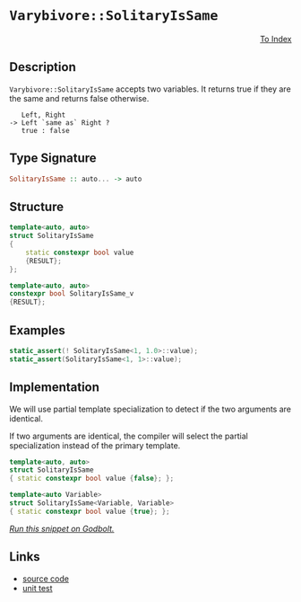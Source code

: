 <!-- Copyright 2024 Feng Mofan
SPDX-License-Identifier: Apache-2.0 -->

# `Varybivore::SolitaryIsSame`

<p style='text-align: right;'><a href="../../../facilities/metafunctions.md#varybivore-solitary-is-same">To Index</a></p>

## Description

`Varybivore::SolitaryIsSame` accepts two variables.
It returns true if they are the same and returns false otherwise.

<pre><code>   Left, Right
-> Left `same as` Right ?
   true : false</code></pre>

## Type Signature

```Haskell
SolitaryIsSame :: auto... -> auto
```

## Structure

```C++
template<auto, auto>
struct SolitaryIsSame
{
    static constexpr bool value
    {RESULT};
};

template<auto, auto>
constexpr bool SolitaryIsSame_v
{RESULT};
```

## Examples

```C++
static_assert(! SolitaryIsSame<1, 1.0>::value);
static_assert(SolitaryIsSame<1, 1>::value);
```

## Implementation

We will use partial template specialization to detect if the two arguments are identical.

If two arguments are identical, the compiler will select the partial specialization instead of the primary template.

```C++
template<auto, auto>
struct SolitaryIsSame
{ static constexpr bool value {false}; };

template<auto Variable>
struct SolitaryIsSame<Variable, Variable>
{ static constexpr bool value {true}; };
```

[*Run this snippet on Godbolt.*](https://godbolt.org/#z:OYLghAFBqd5QCxAYwPYBMCmBRdBLAF1QCcAaPECAMzwBtMA7AQwFtMQByARg9KtQYEAysib0QXACx8BBAKoBnTAAUAHpwAMvAFYTStJg1DIApACYAQuYukl9ZATwDKjdAGFUtAK4sGISdKuADJ4DJgAcj4ARpjEEtIADqgKhE4MHt6%2B/onJqQIhYZEsMXFStpj2jgJCBEzEBBk%2BfgHllWk1dQQFEdGx8ba19Y1ZLQqDXaE9xX1SAJS2qF7EyOwcBJgsCQbrJgDMbkxeRKQA1IdEe9gmGgCCY8ReDidCnoR1AJ4AkgpCrJjXNxMAHYLCcxkxHMgTmgGGNMKoEsQTlFUJ4TgA3MReTAnYEWKhiJTAgAie1BJLJAIB60223%2B%2B3OqBOADU6ngmFF6JcAfdHgRnq9Bl8fn89m5WcR2ZzMKcJVKubsrrc8WDapDoQI4QikSi0ZjvDi8QQHv8gaTduSzZTlbcAPQAKkdTudLttAIdTpOABVMGMFCdnW67S6Q4GqbdwZCAPpMBRKeoQMBgAW0N7EYW/NhirinLgAOg0lxAIH12Nm1ruarwyBjcdiBAgL1TQu%2BmfpbhzJy4RZLWMw5YtHHmtE4AFZeH4OFpSKhOG5rNYwYtloazLseKQCJoh/MANYgUeSAuSLhA3YaUcaMwANmvZgAHPf9JxJLwWBINBpSJPp7OOLwFBAL8tynIdSDgWAYEQEBFgIBIjnISg0E2OhYnCP5OFUe9rwAWmvSQTmAZAoSkPMzF4TB8CISV0D0fhBBEMR2DKej5CUNRt1IXQcwAd2IJgEk4HhhzHCdOL/AB5I54P5VAqBOLDcPwwjiK7I8zBOCAPBQ%2BgkXMddZl4ECtHmCAkGQhJULICgIAsqyQGAKQzD4Oh1mIQCICiTiolCD4hN4HzmHTCSom0TAHH80hkLYQQJIYWh3k4rAoi8YADloWhAO4XgsBYQxgHEUDSHwYhwscdFfU4%2BFwqOVYN1CdYRyK1Mon49MPCwTjjTwd9stICriBRJRiQ2fLUyMbd5ioAxgAUZk8EwHiJISRhItYxjxBY2RFBUdQiu4/R8pQBdLH0PAokAyB5lQBIqlhTgcLGdA9mJUxLGsMxfwGmjKqu1oyrSFwGHcTwmj0YJJiKEo9CSFI7uGPwc1hvIGG6KGZn%2Bhx2nGBG9DsAHqnGNHelKAZOlxnNwXqYnplKeYFGXFYJBEjhx2/cTOAU7C8IIoiSPUzTcEIEhcTXLhDM3Sb5gQTAmCwOIID3fxdjzABOXYgUkDRJDMSRr0/Udr1V58OFfUh33XPNry4a971V%2B8bcPLhR3V692aKv8AKAyXQNMqCzJg6SEJsuzdPQthODqFh0SBHCmGhAwjC7VW83zadKOFmi6NkDbmOkVido4/aQGcviBP8lm2Z/XhJKD2T5KjmO44T/Lk9TgtNO0yzdNF3YzAl4ywID0PYkQ2zUB0vpG9j5BE8c1WuC/GhaDcjyvKKwK/L6zfgtCsrIuixgCDihKkswFK0rETLItysbVmnEqAYqrL09UGr1kihqKk4lq2veDr75GUlL1DcA0hqYBGnlIw41QC%2Bz4DNOaC0lorUnBudaohNr522uxPa05dDOTnsdd6p0WqXUVjOW6aQsqPQIM9XYr0ToWE%2BjXb6eAsBkPphUAmfgICuApqQCGhQSYw1yPDUGWQkaiLSDTaGlMuFY0JuTcRiNMZ3Q6NTSGwjKY42UXjImmjabMwWEsJm4sTZVw5hwM4xBo6x3jrPVuXAU5p0FlREW%2BlxZGSlqQGWcs%2BjkKambC2KdtZAhdkCM8Os9Ynndr%2BTgXtgKTXAv7JAsEZJjxHsQcOqwo7KRYAodEUJ0ROLzHSMYFE3FZxzOgpi/QC44M4roXYpAy6CWypXMSHtOBSTgkcE4clrEsDyQUopJSyn8i0hPbusRe67AHkk4eUyrIZKWbpEsyAEgJCjMU1WUZxkxhsfhFyK9Yhr28r5dMkUd7vBCmFCKfVD6xXiolIqyVUrpWvn1W%2B0DAHFTwKVLGz8qpv2QLVT%2Bghv7NXOn/ABXVgGRTAckCBo1oGhFgSZeBTBZrzUWstVafUamYJkIIQuuCdAgGaYQt6VgSHnQ4RQu6WVbRPSITSphX1Yg/XpfjBRPC%2BG6JzIIqYsjSDIzEZkFRYrpEGJFTytROiJV43kfKzoMiMZUwaAKsmGihGGLMQzExzEOmxJrpzXJBF8mFIxGMiEvoJlC2or3TxPsTLS1lvLSgLMgklxTrsXYo5Lwnk/H6oEtsTUznibYb2g9ZhK0kKONWo57w3lVpIVWZ4NZcEpZwXYnS4n/hdTuE25Fw2e0LbG/qpzAaSCAA)

## Links

- [source code](../../../../conceptrodon/varybivore/is_same.hpp)
- [unit test](../../../../tests/unit/metafunctions/varybivore/solitary_is_same.test.hpp)
